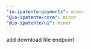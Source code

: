 ```yaml
---
"io-ipatente-payments": minor
"@io-ipatente/core": minor
"@io-ipatente/ui": minor
---
```


add download file endpoint
